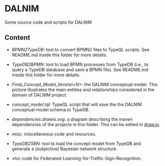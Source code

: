 # DALNIM
Some source code and scripts for DALNIM

## Content

*  *BPMN2TypeDB*: tool to convert BPMN2 files to TypeQL scripts. See README.md inside this folder for more details.

*  *TypeDB2BPMN*: tool to load BPMN processes from TypeDB (i.e., to query a TypeDB database and save a BPMN file). See README.md inside this folder for more details.

*  *Final_Concept_Model_Version\<N\>*: the DALNIM conceptual model. This picture illustrates the main entities and relationships considered in the domain of DALNIM project.

*  *concept_model.tql*: TypeQL script that will save the the DALNIM conceptual model schema to TypeDB.

*  *dependencies.drawio.svg*: a diagram describing the maven dependencies of the projects in this folder. This can be edited in [draw.io](https://app.diagrams.net/).

* *misc*: miscellaneous code and resources.

* *TypeDB2SBN*: tool to load the concept model from TypeDB and generate a (subjective) Bayesian network structure.

* vtoi: code for Federated-Learning-for-Traffic-Sign-Recognition.
